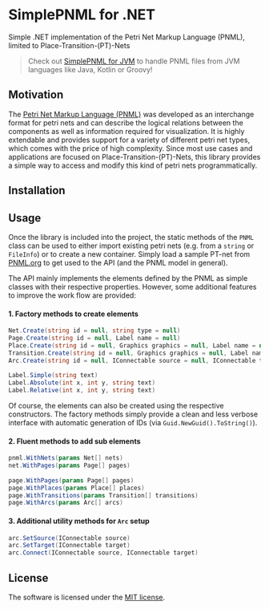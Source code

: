 # SimplePNML for .NET
Simple .NET implementation of the Petri Net Markup Language (PNML), limited to Place-Transition-(PT)-Nets

> Check out [SimplePNML for JVM](https://github.com/lukoerfer/simple-pnml-jvm) to handle PNML files from JVM languages like Java, Kotlin or Groovy!

## Motivation
The [Petri Net Markup Language (PNML)](http://www.pnml.org/) was developed as an interchange format for petri nets and can describe the logical relations between the components as well as information required for visualization. It is highly extendable and provides support for a variety of different petri net types, which comes with the price of high complexity. Since most use cases and applications are focused on Place-Transition-(PT)-Nets, this library provides a simple way to access and modify this kind of petri nets programmatically.

## Installation

## Usage
Once the library is included into the project, the static methods of the `PNML` class can be used to either import existing petri nets (e.g. from a `string` or `FileInfo`) or to create a new container. Simply load a sample PT-net from [PNML.org](http://www.pnml.org/version-2009/version-2009.php) to get used to the API (and the PNML model in general).

The API mainly implements the elements defined by the PNML as simple classes with their respective properties. However, some additional features to improve the work flow are provided:

#### 1. Factory methods to create elements

``` csharp
Net.Create(string id = null, string type = null)
Page.Create(string id = null, Label name = null)
Place.Create(string id = null, Graphics graphics = null, Label name = null, Label initialMarking = null)
Transition.Create(string id = null, Graphics graphics = null, Label name = null)
Arc.Create(string id = null, IConnectable source = null, IConnectable target = null, Label inscription = null)
    
Label.Simple(string text)
Label.Absolute(int x, int y, string text)
Label.Relative(int x, int y, string text)
```

Of course, the elements can also be created using the respective constructors. The factory methods simply provide a clean and less verbose interface with automatic generation of IDs (via `Guid.NewGuid().ToString()`).
    
#### 2. Fluent methods to add sub elements

``` csharp
pnml.WithNets(params Net[] nets)
net.WithPages(params Page[] pages)
    
page.WithPages(params Page[] pages)
page.WithPlaces(params Place[] places)
page.WithTransitions(params Transition[] transitions)
page.WithArcs(params Arc[] arcs)
```

#### 3. Additional utility methods for `Arc` setup

``` csharp
arc.SetSource(IConnectable source)
arc.SetTarget(IConnectable target)
arc.Connect(IConnectable source, IConnectable target)
```

## License
The software is licensed under the [MIT license](https://github.com/lukoerfer/simple-pnml-dotnet/blob/master/LICENSE).
